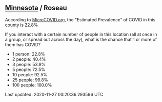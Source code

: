 
## [Minnesota](/united-states/minnesota) / Roseau

According to [MicroCOVID.org](http://microcovid.org),
the "Estimated Prevalence" of COVID in this county is 22.8%

If you interact with a certain number of people in this location
(all at once in a group, or spread out across the day), what is the chance that
1 or more of them has COVID?

- 1 person: 22.8%
- 2 people: 40.4%
- 3 people: 53.9%
- 5 people: 72.5%
- 10 people: 92.5%
- 25 people: 99.8%
- 100 people: 100.0%

Last updated: 2020-11-27 00:20:36.293596 UTC
